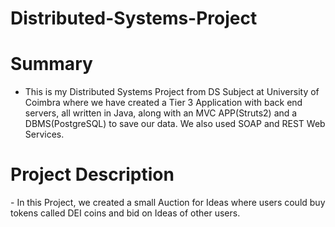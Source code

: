 # Distributed-Systems-Project

# Summary

- This is my Distributed Systems Project from DS Subject at University of Coimbra where we have created a Tier 3 Application with back end servers, all written in Java, along with an MVC APP(Struts2) and a DBMS(PostgreSQL) to save our data. We also used SOAP and REST Web Services.


<h1> Project Description </h1>
- In this Project, we created a small Auction for Ideas where users could buy tokens called DEI coins and bid on Ideas of other users.
